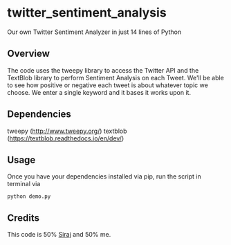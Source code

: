 # twitter_sentiment_analysis
Our own Twitter Sentiment Analyzer in just 14 lines of Python

## Overview

The code uses the tweepy library to access the Twitter API and the TextBlob library to perform Sentiment Analysis on each Tweet. We'll be able to see how positive or negative each tweet is about whatever topic we choose. We enter a single keyword and it bases it works upon it.

## Dependencies

tweepy (http://www.tweepy.org/)
textblob (https://textblob.readthedocs.io/en/dev/)

## Usage

Once you have your dependencies installed via pip, run the script in terminal via
```
python demo.py
```
## Credits

This code is 50% [Siraj](https://www.youtube.com/channel/UCWN3xxRkmTPmbKwht9FuE5A) and 50% me.

